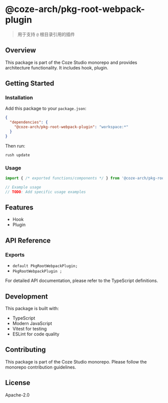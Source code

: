 # @coze-arch/pkg-root-webpack-plugin

> 用于支持 `@` 根目录引用的插件

## Overview

This package is part of the Coze Studio monorepo and provides architecture functionality. It includes hook, plugin.

## Getting Started

### Installation

Add this package to your `package.json`:

```json
{
  "dependencies": {
    "@coze-arch/pkg-root-webpack-plugin": "workspace:*"
  }
}
```

Then run:

```bash
rush update
```

### Usage

```typescript
import { /* exported functions/components */ } from '@coze-arch/pkg-root-webpack-plugin';

// Example usage
// TODO: Add specific usage examples
```

## Features

- Hook
- Plugin

## API Reference

### Exports

- `default PkgRootWebpackPlugin;`
- `PkgRootWebpackPlugin ;`


For detailed API documentation, please refer to the TypeScript definitions.

## Development

This package is built with:

- TypeScript
- Modern JavaScript
- Vitest for testing
- ESLint for code quality

## Contributing

This package is part of the Coze Studio monorepo. Please follow the monorepo contribution guidelines.

## License

Apache-2.0
